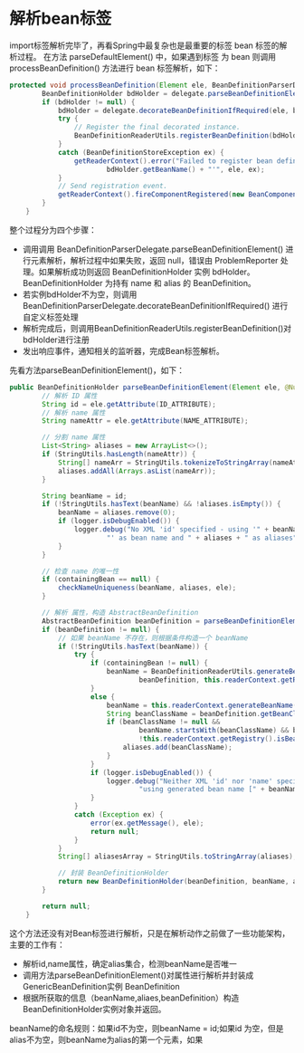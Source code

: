 # 解析bean标签
import标签解析完毕了，再看Spring中最复杂也是最重要的标签 bean 标签的解析过程。 在方法 parseDefaultElement() 中，如果遇到标签 为 bean 则调用 processBeanDefinition() 方法进行 bean 标签解析，如下：
```java
protected void processBeanDefinition(Element ele, BeanDefinitionParserDelegate delegate) {
        BeanDefinitionHolder bdHolder = delegate.parseBeanDefinitionElement(ele);
        if (bdHolder != null) {
            bdHolder = delegate.decorateBeanDefinitionIfRequired(ele, bdHolder);
            try {
                // Register the final decorated instance.
                BeanDefinitionReaderUtils.registerBeanDefinition(bdHolder, getReaderContext().getRegistry());
            }
            catch (BeanDefinitionStoreException ex) {
                getReaderContext().error("Failed to register bean definition with name '" +
                        bdHolder.getBeanName() + "'", ele, ex);
            }
            // Send registration event.
            getReaderContext().fireComponentRegistered(new BeanComponentDefinition(bdHolder));
        }
    }
```
整个过程分为四个步骤：
- 调用调用 BeanDefinitionParserDelegate.parseBeanDefinitionElement() 进行元素解析，解析过程中如果失败，返回 null，错误由 ProblemReporter 处理。如果解析成功则返回 BeanDefinitionHolder 实例 bdHolder。BeanDefinitionHolder 为持有 name 和 alias 的 BeanDefinition。
- 若实例bdHolder不为空，则调用BeanDefinitionParserDelegate.decorateBeanDefinitionIfRequired() 进行自定义标签处理
- 解析完成后，则调用BeanDefinitionReaderUtils.registerBeanDefinition()对bdHolder进行注册
- 发出响应事件，通知相关的监听器，完成Bean标签解析。

先看方法parseBeanDefinitionElement()，如下：
```java
public BeanDefinitionHolder parseBeanDefinitionElement(Element ele, @Nullable BeanDefinition containingBean) {
        // 解析 ID 属性
        String id = ele.getAttribute(ID_ATTRIBUTE);
        // 解析 name 属性
        String nameAttr = ele.getAttribute(NAME_ATTRIBUTE);

        // 分割 name 属性
        List<String> aliases = new ArrayList<>();
        if (StringUtils.hasLength(nameAttr)) {
            String[] nameArr = StringUtils.tokenizeToStringArray(nameAttr, MULTI_VALUE_ATTRIBUTE_DELIMITERS);
            aliases.addAll(Arrays.asList(nameArr));
        }

        String beanName = id;
        if (!StringUtils.hasText(beanName) && !aliases.isEmpty()) {
            beanName = aliases.remove(0);
            if (logger.isDebugEnabled()) {
                logger.debug("No XML 'id' specified - using '" + beanName +
                        "' as bean name and " + aliases + " as aliases");
            }
        }

        // 检查 name 的唯一性
        if (containingBean == null) {
            checkNameUniqueness(beanName, aliases, ele);
        }

        // 解析 属性，构造 AbstractBeanDefinition
        AbstractBeanDefinition beanDefinition = parseBeanDefinitionElement(ele, beanName, containingBean);
        if (beanDefinition != null) {
            // 如果 beanName 不存在，则根据条件构造一个 beanName
            if (!StringUtils.hasText(beanName)) {
                try {
                    if (containingBean != null) {
                        beanName = BeanDefinitionReaderUtils.generateBeanName(
                                beanDefinition, this.readerContext.getRegistry(), true);
                    }
                    else {
                        beanName = this.readerContext.generateBeanName(beanDefinition);
                        String beanClassName = beanDefinition.getBeanClassName();
                        if (beanClassName != null &&
                                beanName.startsWith(beanClassName) && beanName.length() > beanClassName.length() &&
                                !this.readerContext.getRegistry().isBeanNameInUse(beanClassName)) {
                            aliases.add(beanClassName);
                        }
                    }
                    if (logger.isDebugEnabled()) {
                        logger.debug("Neither XML 'id' nor 'name' specified - " +
                                "using generated bean name [" + beanName + "]");
                    }
                }
                catch (Exception ex) {
                    error(ex.getMessage(), ele);
                    return null;
                }
            }
            String[] aliasesArray = StringUtils.toStringArray(aliases);

            // 封装 BeanDefinitionHolder
            return new BeanDefinitionHolder(beanDefinition, beanName, aliasesArray);
        }

        return null;
    }
```
这个方法还没有对Bean标签进行解析，只是在解析动作之前做了一些功能架构，主要的工作有：
- 解析id,name属性，确定alias集合，检测beanName是否唯一
- 调用方法parseBeanDefinitionElement()对属性进行解析并封装成 GenericBeanDefinition实例 BeanDefinition
- 根据所获取的信息（beanName,aliaes,beanDefinition）构造BeanDefinitionHolder实例对象并返回。

beanName的命名规则：如果id不为空，则beanName = id;如果id 为空，但是alias不为空，则beanName为alias的第一个元素，如果

